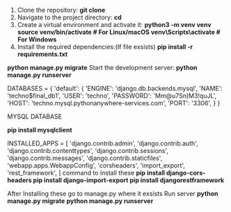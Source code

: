 
1. Clone the repository:
**git clone <repository-url>**
2. Navigate to the project directory:
**cd <project-directory>**
3. Create a virtual environment and activate it:
**python3 -m venv venv
source venv/bin/activate  # For Linux/macOS
venv\Scripts\activate  # For Windows**
4. Install the required dependencies:(If file exsists)
**pip install -r requirements.txt**

**python manage.py migrate**
Start the development server:
**python manage.py runserver**



DATABASES = {
    'default': {
        'ENGINE': 'django.db.backends.mysql',
        'NAME': 'techno$final_db1',
        'USER': 'techno',
        'PASSWORD': 'Mm@u7Sn)M3!quJL',
        'HOST': 'techno.mysql.pythonanywhere-services.com',
        'PORT': '3306',
    }
}

MYSQL DATABASE

**pip install mysqlclient**


INSTALLED_APPS = [
    'django.contrib.admin',
    'django.contrib.auth',
    'django.contrib.contenttypes',
    'django.contrib.sessions',
    'django.contrib.messages',
    'django.contrib.staticfiles',
    'webapp.apps.WebappConfig',
    'corsheaders',
    'import_export',
    'rest_framework',
]
command to install these
**pip install django-cors-headers
pip install django-import-export
pip install djangorestframework**


After Installing these go to manage.py where it exsists
Run server
**python manage.py migrate**
**python manage.py runserver**


